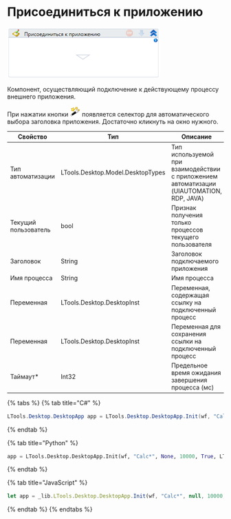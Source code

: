 # Присоединиться к приложению

![](<../../../.gitbook/assets/image (191).png>)

Компонент, осуществляющий подключение к действующему процессу внешнего приложения.

При нажатии кнопки <img src="../../../.gitbook/assets/14 (1) (2) (1).png" alt="" data-size="line"> появляется селектор для автоматического выбора заголовка приложения. Достаточно кликнуть на окно нужного.

| Свойство             | Тип                               | Описание                                                                                  |
| -------------------- | --------------------------------- | ----------------------------------------------------------------------------------------- |
| Тип автоматизации    | LTools.Desktop.Model.DesktopTypes | Тип используемой при взаимодействии с приложением автоматизации (UIAUTOMATION, RDP, JAVA) |
| Текущий пользователь | bool                              | Признак получения только процессов текущего пользователя                                  |
| Заголовок            | String                            | Заголовок подключаемого приложения                                                        |
| Имя процесса         | String                            | Имя процесса                                                                              |
| Переменная           | LTools.Desktop.DesktopInst        | Переменная, содержащая ссылку на подключенный процесс                                     |
| Переменная           | LTools.Desktop.DesktopInst        | Переменная для сохранения ссылки на подключенный процесс                                  |
| Таймаут\*            | Int32                             | Предельное время ожидания завершения процесса (мс)                                        |

{% tabs %}
{% tab title="C#" %}
```csharp
LTools.Desktop.DesktopApp app = LTools.Desktop.DesktopApp.Init(wf, "Calc*", null, 10000, true, LTools.Desktop.Model.DesktopTypes.UIAUTOMATION);
```
{% endtab %}

{% tab title="Python" %}
```python
app = LTools.Desktop.DesktopApp.Init(wf, "Calc*", None, 10000, True, LTools.Desktop.Model.DesktopTypes.UIAUTOMATION)
```
{% endtab %}

{% tab title="JavaScript" %}
```javascript
let app = _lib.LTools.Desktop.DesktopApp.Init(wf, "Calc*", null, 10000, true, _lib.LTools.Desktop.Model.DesktopTypes.UIAUTOMATION);
```
{% endtab %}
{% endtabs %}
